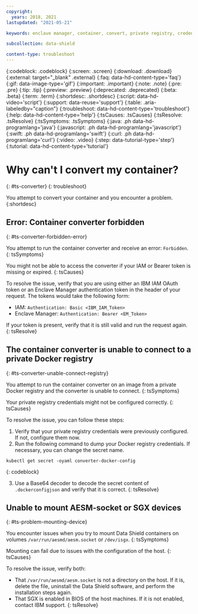 ```yaml
---
copyright:
  years: 2018, 2021
lastupdated: "2021-05-21"

keywords: enclave manager, container, convert, private registry, credentials, permissions, error, docker, support, cert manager, tokens, sgx, authentication, intel, fortanix, runtime encryption, memory protection, data in use,

subcollection: data-shield

content-type: troubleshoot
---
```


{:codeblock: .codeblock}
{:screen: .screen}
{:download: .download}
{:external: target="_blank" .external}
{:faq: data-hd-content-type='faq'}
{:gif: data-image-type='gif'}
{:important: .important}
{:note: .note}
{:pre: .pre}
{:tip: .tip}
{:preview: .preview}
{:deprecated: .deprecated}
{:beta: .beta}
{:term: .term}
{:shortdesc: .shortdesc}
{:script: data-hd-video='script'}
{:support: data-reuse='support'}
{:table: .aria-labeledby="caption"}
{:troubleshoot: data-hd-content-type='troubleshoot'}
{:help: data-hd-content-type='help'}
{:tsCauses: .tsCauses}
{:tsResolve: .tsResolve}
{:tsSymptoms: .tsSymptoms}
{:java: .ph data-hd-programlang='java'}
{:javascript: .ph data-hd-programlang='javascript'}
{:swift: .ph data-hd-programlang='swift'}
{:curl: .ph data-hd-programlang='curl'}
{:video: .video}
{:step: data-tutorial-type='step'}
{:tutorial: data-hd-content-type='tutorial'}


# Why can't I convert my container?
{: #ts-converter}
{: troubleshoot}

You attempt to convert your container and you encounter a problem.
{:shortdesc}

## Error: Container converter forbidden
{: #ts-converter-forbidden-error}

You attempt to run the container converter and receive an error: `Forbidden`.
{: tsSymptoms}

You might not be able to access the converter if your IAM or Bearer token is missing or expired.
{: tsCauses}

To resolve the issue, verify that you are using either an IBM IAM OAuth token or an Enclave Manager authentication token in the header of your request. The tokens would take the following form:

* IAM: `Authentication: Basic <IBM_IAM_Token>`
* Enclave Manager: `Authentication: Bearer <EM_Token>`

If your token is present, verify that it is still valid and run the request again.
{: tsResolve}


## The container converter is unable to connect to a private Docker registry
{: #ts-converter-unable-connect-registry}

You attempt to run the container converter on an image from a private Docker registry and the converter is unable to connect.
{: tsSymptoms}

Your private registry credentials might not be configured correctly. 
{: tsCauses}

To resolve the issue, you can follow these steps:

1. Verify that your private registry credentials were previously configured. If not, configure them now.
2. Run the following command to dump your Docker registry credentials. If necessary, you can change the secret name.

  ```
  kubectl get secret -oyaml converter-docker-config
  ```
  {: codeblock}

3. Use a Base64 decoder to decode the secret content of `.dockerconfigjson` and verify that it is correct.
{: tsResolve}


## Unable to mount AESM-socket or SGX devices
{: #ts-problem-mounting-device}

You encounter issues when you try to mount Data Shield containers on volumes `/var/run/aesmd/aesm.socket` or `/dev/isgx`.
{: tsSymptoms}

Mounting can fail due to issues with the configuration of the host.
{: tsCauses}

To resolve the issue, verify both:

* That `/var/run/aesmd/aesm.socket` is not a directory on the host. If it is, delete the file, uninstall the Data Shield software, and perform the installation steps again. 
* That SGX is enabled in BIOS of the host machines. If it is not enabled, contact IBM support.
{: tsResolve}
